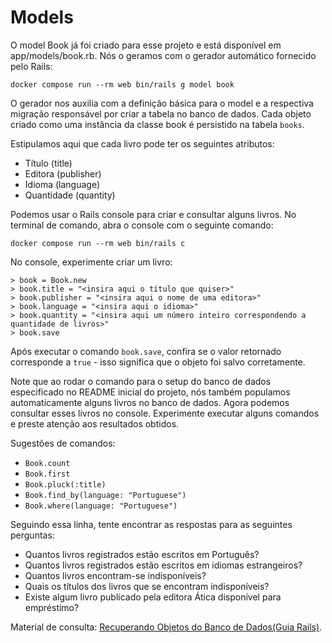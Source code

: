 # Models

O model Book já foi criado para esse projeto e está disponível em app/models/book.rb. Nós o geramos
com o gerador automático fornecido pelo Rails:

```
docker compose run --rm web bin/rails g model book
```

O gerador nos auxilia com a definição básica para o model e a respectiva migração responsável por
criar a tabela no banco de dados. Cada objeto criado como uma instância da classe book é persistido
na tabela `books`.

Estipulamos aqui que cada livro pode ter os seguintes atributos:
- Título (title)
- Editora (publisher)
- Idioma (language)
- Quantidade (quantity)

Podemos usar o Rails console para criar e consultar alguns livros.
No terminal de comando, abra o console com o seguinte comando:

```
docker compose run --rm web bin/rails c
```

No console, experimente criar um livro:

```
> book = Book.new
> book.title = "<insira aqui o título que quiser>"
> book.publisher = "<insira aqui o nome de uma editora>"
> book.language = "<insira aqui o idioma>"
> book.quantity = "<insira aqui um número inteiro correspondendo a quantidade de livros>"
> book.save
```

Após executar o comando `book.save`, confira se o valor retornado corresponde a `true` - isso
significa que o objeto foi salvo corretamente.

Note que ao rodar o comando para o setup do banco de dados especificado no README inicial do
projeto, nós também populamos automaticamente alguns livros no banco de dados. Agora podemos
consultar esses livros no console. Experimente executar alguns comandos e preste atenção aos
resultados obtidos.

Sugestões de comandos:
- `Book.count`
- `Book.first`
- `Book.pluck(:title)`
- `Book.find_by(language: "Portuguese")`
- `Book.where(language: "Portuguese")`

Seguindo essa linha, tente encontrar as respostas para as seguintes perguntas:

- Quantos livros registrados estão escritos em Português?
- Quantos livros registrados estão escritos em idiomas estrangeiros?
- Quantos livros encontram-se indisponíveis?
- Quais os títulos dos livros que se encontram indisponíveis?
- Existe algum livro publicado pela editora Ática disponível para empréstimo?

Material de consulta: [Recuperando Objetos do Banco de Dados(Guia Rails)](https://guiarails.com.br/active_record_querying.html#recuperando-objetos-do-banco-de-dados).